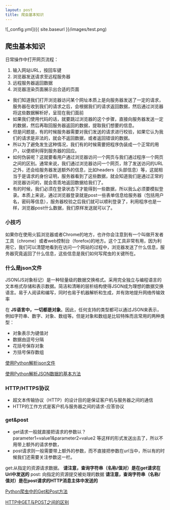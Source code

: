 ```yaml
---
layout: post
title: 爬虫基本知识
---
```


![_config.yml]({{ site.baseurl }}/images/test.png)



## 爬虫基本知识

日常操作中打开网页流程：
1. 输入网站URL，按回车键
2. 浏览器发送请求至远程服务器
3. 远程服务器返回数据
4. 浏览器渲染页面展示出合适的页面

 - 我们知道我们打开浏览器访问某个网址本质上是向服务器发送了一定的请求，服务器在收到我们的请求之后，会根据我们的请求返回数据，然后通过浏览器将这些数据解析好，呈现在我们面前
 - 如果我们使用代码的话，就要跳过浏览器的这个步骤，直接向服务器发送一定的数据，然后再取回服务器返回的数据，提取我们想要的信息。
 - 但是问题是，有的时候服务器需要对我们发送的请求进行校验，如果它认为我们的请求是非法的，就会不返回数据，或者返回错误的数据。
 - 所以为了避免发生这种情况，我们有的时候需要把程序伪装成一个正常的用户，以便顺利得到服务器的回应。
 - 如何伪装呢？这就要看用户通过浏览器访问一个网页与我们通过程序一个网页之间的区别。通常来说，我们通过浏览器访问一个网页，除了发送访问的URL之外，还会给服务器发送额外的信息，比如headers（头部信息）等，这就相当于是请求的身份证明，服务器看到了这些数据，就会知道我们是通过正常的浏览器访问的，就会乖乖地返回数据给我们了。
 - 有的时候，我们必须在登录状态下才能得到一些数据，所以我么必须要模拟登录。本质上来说，通过浏览器登录就是post一些表单信息给服务器（包括用户名，密码等信息），服务器校验之后我们就可以顺利登录了，利用程序也是一样，浏览器post什么数据，我们原样发送就可以了。

### 小技巧
如果你在使用火狐浏览器或者Chrome的地方，也许你会注意到有一个叫做开发者工具（chrome）或者web控制台（forefox)的地方。这个工具非常有用，因为利用它，我们可以清楚地看到在访问一个网站的过程中，浏览器发送了什么信息，服务器究竟返回了什么信息，这些信息是我们如何写爬虫的关键所在。


### 什么是json文件
JSON(JS对象标记）是一种轻量级的数据交换格式。采用完全独立与编程语言的文本格式存储和表示数据。简洁和清晰的层析结构使得JSON成为理想的数据交换语言。易于人阅读和编写，同时也易于机器解析和生成，并有效地提升网络传输效率

在 **JS语言中，一切都是对象**。因此，任何支持的类型都可以通过JSON来表示，例如字符串、数字、对象、数组等。但是对象和数组是比较特殊而且常用的两种类型：

 - 对象表示为键值对
 - 数据由逗号分隔
 - 花括号保存对象
 - 方括号保存数组
 
[使用Python解析json文件][2]

[使用Python解析JSON数据的基本方法][3]

### HTTP/HTTPS协议

 - 超文本传输协议（HTTP）的设计目的是保证客户机与服务器之间的通信
 - HTTP的工作方式是客户机与服务器之间的请求-应答协议

### get&post
 - get请求一般就直接把请求的参数以？parameter1=value1&parameter2=value2 等这样的形式发送出去了，所以不用带上额外的请求参数，
 - post请求则一般需要带上额外的参数，而不直接把参数在url当中，所以有的时候我们还需要关注参数这一栏。
  
get:从指定的资源请求数据。 **请注意，查询字符串（名称/值对）是在get请求在Url中发送的**
post: 向指定的资源提交被处理的数据 **请注意，查询字符串（名称/值对）是在post请求的HTTP消息主体中发送的**

[Python爬虫中的Get和Post方法][4]

[HTTP中GET与POST之间的区别][5]



  [1]: http://python.jobbole.com/87562/
  [2]: http://blog.csdn.net/monsion/article/details/20631737
  [3]: http://www.jb51.net/article/73450.htm
  [4]: http://blog.csdn.net/cjhc666/article/details/54953723
  [5]: http://blog.csdn.net/djd1234567/article/details/45009895
  
  
  

